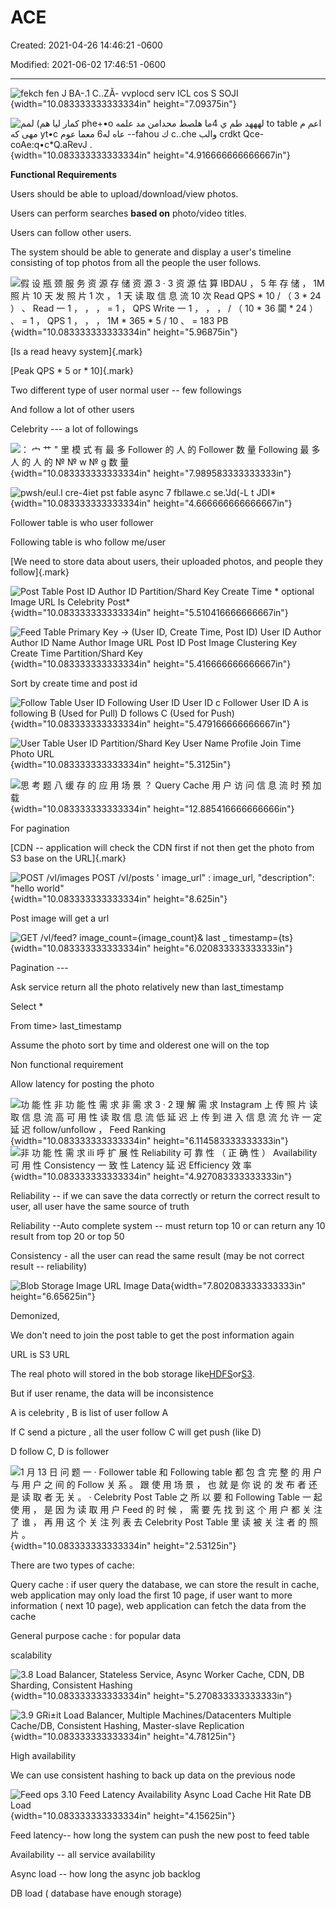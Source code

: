 # ACE

Created: 2021-04-26 14:46:21 -0600

Modified: 2021-06-02 17:46:51 -0600

---

![fekch fen J BA-.1 C..ZĂ- vvplocd serv ICL cos S SOJI ](../../media/Twitter-^M-Insgram-Instagram-ACE-image1.png){width="10.083333333333334in" height="7.09375in"}



![كمار ليا هم) لمم phe+•o لهههد طم ي 4ما هلصط محدامن مد علمه *to table اعم م مهى كه yt•c عاه له6 معما عوم -*-fahou ك c..che والب crdkt Qce-coAe:q•c*Q.aRevJ . ](../../media/Twitter-^M-Insgram-Instagram-ACE-image2.png){width="10.083333333333334in" height="4.916666666666667in"}









**Functional Requirements**

Users should be able to upload/download/view photos.



Users can perform searches **based on** photo/video titles.



Users can follow other users.



The system should be able to generate and display a user's timeline consisting of top photos from all the people the user follows.

![假 设 瓶 颈 服 务 资 源 存 储 资 源 3 · 3 资 源 估 算 IBDAU ， 5 年 存 储 ， 1M 照 片 10 天 发 照 片 1 次 ， 1 天 读 取 信 息 流 10 次 Read QPS * 10 / （ 3 * 24 ） 、 Read 一 1 ， ， ， = 1 ， QPS Write 一 1 ， ， ， / （ 10 * 36 闐 * 24 ） 、 = 1 ， QPS 1 ， ， ， 1M * 365 * 5 / 10 、 = 183 PB ](../../media/Twitter-^M-Insgram-Instagram-ACE-image3.png){width="10.083333333333334in" height="5.96875in"}





[Is a read heavy system]{.mark}



[Peak QPS * 5 or * 10]{.mark}



Two different type of user normal user -- few followings

And follow a lot of other users



Celebrity --- a lot of followings





![： 宀 艹 " 里 模 式 有 最 多 Follower 的 人 的 Follower 数 量 Following 最 多 人 的 人 的 № № w № g 数 量 ](../../media/Twitter-^M-Insgram-Instagram-ACE-image4.png){width="10.083333333333334in" height="7.989583333333333in"}



![pwsh/eul.l cre-4iet pst fable async 7 fbllawe.c se.'Jd(-L t JDI* ](../../media/Twitter-^M-Insgram-Instagram-ACE-image5.png){width="10.083333333333334in" height="4.666666666666667in"}



Follower table is who user follower



Following table is who follow me/user



[We need to store data about users, their uploaded photos, and people they follow]{.mark}



![Post Table Post ID Author ID Partition/Shard Key Create Time * optional Image URL Is Celebrity Post* ](../../media/Twitter-^M-Insgram-Instagram-ACE-image6.png){width="10.083333333333334in" height="5.510416666666667in"}







![Feed Table Primary Key -> (User ID, Create Time, Post ID) User ID Author Author ID Name Author Image URL Post ID Post Image Clustering Key Create Time Partition/Shard Key ](../../media/Twitter-^M-Insgram-Instagram-ACE-image7.png){width="10.083333333333334in" height="5.416666666666667in"}



Sort by create time and post id



![Follow Table User ID Following User ID User ID c Follower User ID A is following B (Used for Pull) D follows C (Used for Push) ](../../media/Twitter-^M-Insgram-Instagram-ACE-image8.png){width="10.083333333333334in" height="5.479166666666667in"}



![User Table User ID Partition/Shard Key User Name Profile Join Time Photo URL ](../../media/Twitter-^M-Insgram-Instagram-ACE-image9.png){width="10.083333333333334in" height="5.3125in"}





![思 考 题 八 缓 存 的 应 用 场 景 ？ Query Cache 用 户 访 问 信 息 流 时 预 加 载 ](../../media/Twitter-^M-Insgram-Instagram-ACE-image10.png){width="10.083333333333334in" height="12.885416666666666in"}



For pagination



[CDN -- application will check the CDN first if not then get the photo from S3 base on the URL]{.mark}





![POST /vl/images POST /vl/posts ' image_url" : image_url, "description": "hello world" ](../../media/Twitter-^M-Insgram-Instagram-ACE-image11.png){width="10.083333333333334in" height="8.625in"}



Post image will get a url

![GET /vl/feed? image_count={image_count}& last _ timestamp={ts} ](../../media/Twitter-^M-Insgram-Instagram-ACE-image12.png){width="10.083333333333334in" height="6.020833333333333in"}



Pagination ---

Ask service return all the photo relatively new than last_timestamp



Select *

From time> last_timestamp





Assume the photo sort by time and olderest one will on the top

Non functional requirement

Allow latency for posting the photo



![功 能 性 非 功 能 性 需 求 非 需 求 3 · 2 理 解 需 求 Instagram 上 传 照 片 读 取 信 息 流 高 可 用 性 读 取 信 息 流 低 延 迟 上 传 到 进 入 信 息 流 允 许 一 定 延 迟 follow/unfollow ， Feed Ranking ](../../media/Twitter-^M-Insgram-Instagram-ACE-image13.png){width="10.083333333333334in" height="6.114583333333333in"}![非 功 能 性 需 求 ili 呼 扩 展 性 Reliability 可 靠 性 （ 正 确 性 ） Availability 可 用 性 Consistency 一 致 性 Latency 延 迟 Efficiency 效 率 ](../../media/Twitter-^M-Insgram-Instagram-ACE-image14.png){width="10.083333333333334in" height="4.927083333333333in"}

Reliability -- if we can save the data correctly or return the correct result to user, all user have the same source of truth

Reliability --Auto complete system -- must return top 10 or can return any 10 result from top 20 or top 50



Consistency - all the user can read the same result (may be not correct result -- reliability)



![Blob Storage Image URL Image Data ](../../media/Twitter-^M-Insgram-Instagram-ACE-image15.png){width="7.802083333333333in" height="6.65625in"}



Demonized,



We don't need to join the post table to get the post information again



URL is S3 URL



The real photo will stored in the bob storage like[HDFS](https://en.wikipedia.org/wiki/Apache_Hadoop)or[S3](https://en.wikipedia.org/wiki/Amazon_S3).



But if user rename, the data will be inconsistence



A is celebrity , B is list of user follow A



If C send a picture , all the user follow C will get push (like D)



D follow C, D is follower



![1 月 13 日 问 题 一 · Follower table 和 Following table 都 包 含 完 整 的 用 户 与 用 户 之 间 的 Follow 关 系 。 跟 使 用 场 景 ， 也 就 是 你 说 的 发 布 者 还 是 读 取 者 无 关 。 · Celebrity Post Table 之 所 以 要 和 Following Table 一 起 使 用 ， 是 因 为 读 取 用 户 Feed 的 时 候 ， 需 要 先 找 到 这 个 用 户 都 关 注 了 谁 ， 再 用 这 个 关 注 列 表 去 Celebrity Post Table 里 读 被 关 注 者 的 照 片 。 ](../../media/Twitter-^M-Insgram-Instagram-ACE-image16.png){width="10.083333333333334in" height="2.53125in"}



There are two types of cache:

Query cache : if user query the database, we can store the result in cache, web application may only load the first 10 page, if user want to more information ( next 10 page), web application can fetch the data from the cache

General purpose cache : for popular data



scalability

![3.8 Load Balancer, Stateless Service, Async Worker Cache, CDN, DB Sharding, Consistent Hashing ](../../media/Twitter-^M-Insgram-Instagram-ACE-image17.png){width="10.083333333333334in" height="5.270833333333333in"}



![3.9 GRi±it Load Balancer, Multiple Machines/Datacenters Multiple Cache/DB, Consistent Hashing, Master-slave Replication ](../../media/Twitter-^M-Insgram-Instagram-ACE-image18.png){width="10.083333333333334in" height="4.78125in"}

High availability



We can use consistent hashing to back up data on the previous node



![Feed ops 3.10 Feed Latency Availability Async Load Cache Hit Rate DB Load ](../../media/Twitter-^M-Insgram-Instagram-ACE-image19.png){width="10.083333333333334in" height="4.15625in"}



Feed latency-- how long the system can push the new post to feed table



Availability -- all service availability

Async load -- how long the async job backlog



DB load ( database have enough storage)



















